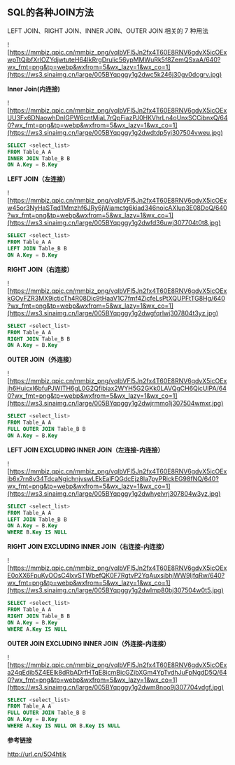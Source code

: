 ## SQL的各种JOIN方法

LEFT JOIN、RIGHT JOIN、INNER JOIN、OUTER JOIN 相关的 7 种用法

![https://mmbiz.qpic.cn/mmbiz_png/vqlbVFl5Jn2fx4T60E8RNV6gdvX5icOExwpTtQibfXrlOZYdjwtuteH64IkRrgDrulic56ypMMWuRk5f8ZemQSxaA/640?wx_fmt=png&tp=webp&wxfrom=5&wx_lazy=1&wx_co=1](https://ws3.sinaimg.cn/large/005BYqpggy1g2dwc5k246j30gv0dcgrv.jpg)

**Inner Join(内连接)**

![https://mmbiz.qpic.cn/mmbiz_png/vqlbVFl5Jn2fx4T60E8RNV6gdvX5icOExUU3Fx6DNaowhDnIGPW6cntMiaL7rQpFiazPJ0HKVhrLn4oUnxSCCibnxQ/640?wx_fmt=png&tp=webp&wxfrom=5&wx_lazy=1&wx_co=1](https://ws3.sinaimg.cn/large/005BYqpggy1g2dwdtdp5yj307504vweu.jpg)

```sql
SELECT <select_list> 
FROM Table_A A
INNER JOIN Table_B B
ON A.Key = B.Key
```



**LEFT JOIN（左连接）**

![https://mmbiz.qpic.cn/mmbiz_png/vqlbVFl5Jn2fx4T60E8RNV6gdvX5icOExw45or3NyHaSTqd1Mmzhf6JRy6jWiamctg6kiad346noicAXIup3E08DoQ/640?wx_fmt=png&tp=webp&wxfrom=5&wx_lazy=1&wx_co=1](https://ws3.sinaimg.cn/large/005BYqpggy1g2dwfd36uwj307704t0t8.jpg)

```sql
SELECT <select_list>
FROM Table_A A
LEFT JOIN Table_B B
ON A.Key = B.Key
```

**RIGHT JOIN（右连接）**

![https://mmbiz.qpic.cn/mmbiz_png/vqlbVFl5Jn2fx4T60E8RNV6gdvX5icOExkGOyFZR3MX9icticTh4R08Dic9tHaaV1C7fmf4ZicfeLsPtXQUPFtTG8Hg/640?wx_fmt=png&tp=webp&wxfrom=5&wx_lazy=1&wx_co=1](https://ws3.sinaimg.cn/large/005BYqpggy1g2dwgfqrlwj307804t3yz.jpg)

```sql
SELECT <select_list>
FROM Table_A A
RIGHT JOIN Table_B B
ON A.Key = B.Key
```

**OUTER JOIN（外连接）**

![https://mmbiz.qpic.cn/mmbiz_png/vqlbVFl5Jn2fx4T60E8RNV6gdvX5icOExjh6HuicxI6bfuPJWITH6gL0G2Qfibiax2WYH5G2GKk0LAVQgCH6QicUlPA/640?wx_fmt=png&tp=webp&wxfrom=5&wx_lazy=1&wx_co=1](https://ws3.sinaimg.cn/large/005BYqpggy1g2dwjrmmo1j307504wmxr.jpg)

```sql
SELECT <select_list>
FROM Table_A A
FULL OUTER JOIN Table_B B
ON A.Key = B.Key
```



**LEFT JOIN EXCLUDING INNER JOIN（左连接-内连接）**

![https://mmbiz.qpic.cn/mmbiz_png/vqlbVFl5Jn2fx4T60E8RNV6gdvX5icOExib6x7rn8v34TdcaNgichnjvswLEkEalFQGdcEjz8la7pyPRickEG98fNQ/640?wx_fmt=png&tp=webp&wxfrom=5&wx_lazy=1&wx_co=1](https://ws3.sinaimg.cn/large/005BYqpggy1g2dwhyelvrj307804w3yz.jpg)

```sql
SELECT <select_list> 
FROM Table_A A
LEFT JOIN Table_B B
ON A.Key = B.Key
WHERE B.Key IS NULL
```

**RIGHT JOIN EXCLUDING INNER JOIN（右连接-内连接）**

![https://mmbiz.qpic.cn/mmbiz_png/vqlbVFl5Jn2fx4T60E8RNV6gdvX5icOExE0oXX6FpuKyOOsC4lxvSTWbefQK0F7RgtvP2YqAuxsibhjWW9ljfqRw/640?wx_fmt=png&tp=webp&wxfrom=5&wx_lazy=1&wx_co=1](https://ws3.sinaimg.cn/large/005BYqpggy1g2dwlmp80bj307504w0t5.jpg)

```sql
SELECT <select_list>
FROM Table_A A
RIGHT JOIN Table_B B
ON A.Key = B.Key
WHERE A.Key IS NULL
```



**OUTER JOIN EXCLUDING INNER JOIN（外连接-内连接）**

![https://mmbiz.qpic.cn/mmbiz_png/vqlbVFl5Jn2fx4T60E8RNV6gdvX5icOExa24qEdib5Z4EElk8dRbADrfHTqE8icmBicGZibXGm4YpTvdhJuFpNgdD5Q/640?wx_fmt=png&tp=webp&wxfrom=5&wx_lazy=1&wx_co=1](https://ws3.sinaimg.cn/large/005BYqpggy1g2dwm8noo9j307704vdgf.jpg)

```sql
SELECT <select_list>
FROM Table_A A
FULL OUTER JOIN Table_B B
ON A.Key = B.Key
WHERE A.Key IS NULL OR B.Key IS NULL
```



**参考链接**

http://url.cn/5O4htik